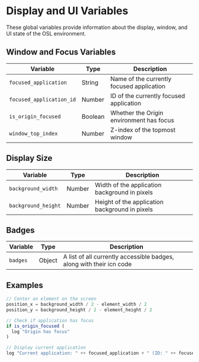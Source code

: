 # Display and UI Variables

These global variables provide information about the display, window, and UI state of the OSL environment.

## Window and Focus Variables

| Variable | Type | Description |
| --- | --- | --- |
| `focused_application` | String | Name of the currently focused application |
| `focused_application_id` | Number | ID of the currently focused application |
| `is_origin_focused` | Boolean | Whether the Origin environment has focus |
| `window_top_index` | Number | Z-index of the topmost window |

## Display Size

| Variable | Type | Description |
| --- | --- | --- |
| `background_width` | Number | Width of the application background in pixels |
| `background_height` | Number | Height of the application background in pixels |

## Badges

| Variable | Type | Description |
| --- | --- | --- |
| `badges` | Object | A list of all currently accessible badges, along with their icn code |

## Examples

```javascript
// Center an element on the screen
position_x = background_width / 2 - element_width / 2
position_y = background_height / 2 - element_height / 2

// Check if application has focus
if is_origin_focused (
  log "Origin has focus"
)

// Display current application
log "Current application: " ++ focused_application + " (ID: " ++ focused_application_id ++ ")"
```